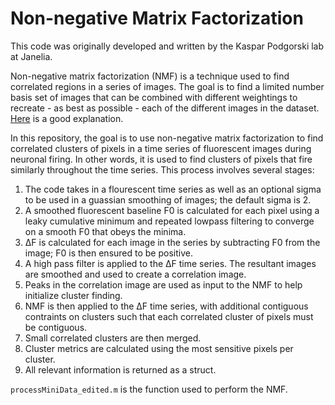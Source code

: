 # Non-negative Matrix Factorization

This code was originally developed and written by the Kaspar Podgorski lab at Janelia.

Non-negative matrix factorization (NMF) is a technique used to find correlated regions in a series of images. The goal is to find a limited number basis set of images that can be combined with different weightings to recreate - as best as possible - each of the different images in the dataset. [Here](https://blog.acolyer.org/2019/02/18/the-why-and-how-of-nonnegative-matrix-factorization/) is a good explanation. 

In this repository, the goal is to use non-negative matrix factorization to find correlated clusters of pixels in a time series of fluorescent images during neuronal firing. In other words, it is used to find clusters of pixels that fire similarly throughout the time series. This process involves several stages:

1. The code takes in a flourescent time series as well as an optional sigma to be used in a guassian smoothing of images; the default sigma is 2.
2. A smoothed fluorescent baseline F0 is calculated for each pixel using a leaky cumulative minimum and repeated lowpass filtering to converge on a smooth F0 that obeys the minima.
3. &Delta;F is calculated for each image in the series by subtracting F0 from the image; F0 is then ensured to be positive.
3. A high pass filter is applied to the &Delta;F time series. The resultant images are smoothed and used to create a correlation image.
4. Peaks in the correlation image are used as input to the NMF to help initialize cluster finding.
5. NMF is then applied to the &Delta;F time series, with additional contiguous contraints on clusters such that each correlated cluster of pixels must be contiguous.
6. Small correlated clusters are then merged.
7. Cluster metrics are calculated using the most sensitive pixels per cluster.
8. All relevant information is returned as a struct.

 `processMiniData_edited.m` is the function used to perform the NMF.